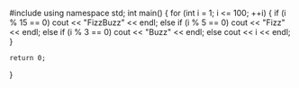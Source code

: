#include <iostream>
using namespace std;
int main()
{
    for (int i = 1; i <= 100; ++i) 
    {
        if (i % 15 == 0) 
            cout << "FizzBuzz" << endl;
        else if (i % 5 == 0)
            cout << "Fizz" << endl;
        else if (i % 3 == 0)
            cout << "Buzz" << endl;
        else
            cout << i << endl;
    }
 
    return 0;
}
